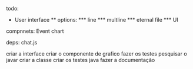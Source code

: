 todo:
* User interface
	** options:
			*** line
			*** multline
			*** eternal file
			*** UI


compnnets:
	Event
	chart


deps:
chat.js


criar a interface
criar o componente de grafico
fazer os testes
pesquisar o javar
criar a classe
criar os testes java
fazer a documentação
